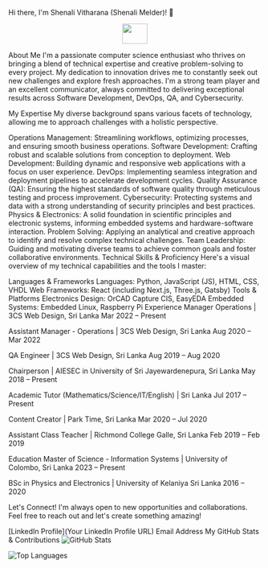 Hi there, I'm Shenali Vitharana (Shenali Melder)! 👋

<p align="center">
<img src="![1725566805894](https://github.com/user-attachments/assets/e69f2d5d-fb1c-4ab7-93be-dded5766eae2)" style="height: 40px; width:50px;">
</p>

About Me
I'm a passionate computer science enthusiast who thrives on bringing a blend of technical expertise and creative problem-solving to every project. My dedication to innovation drives me to constantly seek out new challenges and explore fresh approaches. I'm a strong team player and an excellent communicator, always committed to delivering exceptional results across Software Development, DevOps, QA, and Cybersecurity.

My Expertise
My diverse background spans various facets of technology, allowing me to approach challenges with a holistic perspective.

Operations Management: Streamlining workflows, optimizing processes, and ensuring smooth business operations.
Software Development: Crafting robust and scalable solutions from conception to deployment.
Web Development: Building dynamic and responsive web applications with a focus on user experience.
DevOps: Implementing seamless integration and deployment pipelines to accelerate development cycles.
Quality Assurance (QA): Ensuring the highest standards of software quality through meticulous testing and process improvement.
Cybersecurity: Protecting systems and data with a strong understanding of security principles and best practices.
Physics & Electronics: A solid foundation in scientific principles and electronic systems, informing embedded systems and hardware-software interaction.
Problem Solving: Applying an analytical and creative approach to identify and resolve complex technical challenges.
Team Leadership: Guiding and motivating diverse teams to achieve common goals and foster collaborative environments.
Technical Skills & Proficiency
Here's a visual overview of my technical capabilities and the tools I master:

Languages & Frameworks
Languages: Python, JavaScript (JS), HTML, CSS, VHDL
Web Frameworks: React (including Next.js, Three.js, Gatsby)
Tools & Platforms
Electronics Design: OrCAD Capture CIS, EasyEDA
Embedded Systems: Embedded Linux, Raspberry Pi
Experience
Manager Operations | 3CS Web Design, Sri Lanka
Mar 2022 – Present

Assistant Manager - Operations | 3CS Web Design, Sri Lanka
Aug 2020 – Mar 2022

QA Engineer | 3CS Web Design, Sri Lanka
Aug 2019 – Aug 2020

Chairperson | AIESEC in University of Sri Jayewardenepura, Sri Lanka
May 2018 – Present

Academic Tutor (Mathematics/Science/IT/English) | Sri Lanka
Jul 2017 – Present

Content Creator | Park Time, Sri Lanka
Mar 2020 – Jul 2020

Assistant Class Teacher | Richmond College Galle, Sri Lanka
Feb 2019 – Feb 2019

Education
Master of Science - Information Systems | University of Colombo, Sri Lanka
2023 – Present

BSc in Physics and Electronics | University of Kelaniya Sri Lanka
2016 – 2020

Let's Connect!
I'm always open to new opportunities and collaborations. Feel free to reach out and let's create something amazing!

[LinkedIn Profile](Your LinkedIn Profile URL)
Email Address
My GitHub Stats & Contributions
![GitHub Stats](https://github-readme-stats.vercel.app/api?username=YourGitHubUsername&show_icons=true&theme=radical)

![Top Languages](https://github-readme-stats.vercel.app/api/top-langs/?username=YourGitHubUsername&layout=compact&theme=radical)
